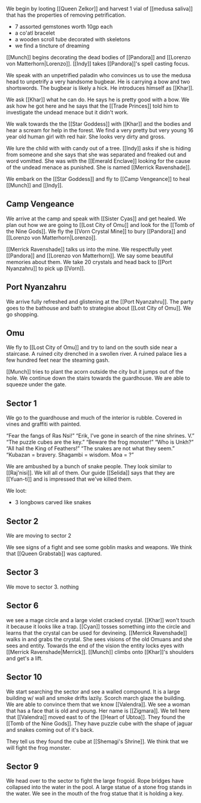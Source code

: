 We begin by looting [[Queen Zelkor]] and harvest 1 vial of [[medusa saliva]] that has the properties of removing petrification.

- 7 assorted gemstones worth 10gp each
- a co'atl bracelet
- a wooden scroll tube decorated with skeletons
- we find a tincture of dreaming

[[Munch]] begins decorating the dead bodies of [[Pandora]] and [[Lorenzo von Matterhorn|Lorenzo]]. [[Indy]] takes [[Pandora]]'s spell casting focus. 

We speak with an unpetrified paladin who convinces us to use the medusa head to unpetrify a very handsome bugbear. He is carrying a bow and two shortswords. The bugbear is likely a hick. He introduces himself as [[Khar]].

We ask [[Khar]] what he can do. He says he is pretty good with a bow. We ask how he got here and he says that the [[Trade Princes]] told him to investigate the undead menace but it didn't work.

We walk towards the the [[Star Goddess]] with [[Khar]] and the bodies and hear a scream for help in the forest. We find a very pretty but very young 16 year old human girl with red hair. She looks very dirty and gross.

We lure the child with with candy out of a tree. [[Indy]] asks if she is hiding from someone and she says that she was separated and freaked out and word vomitted. She was with the [[Emerald Enclave]] looking for the cause of the undead menace as punished. She is named [[Merrick Ravenshade]].

We embark on the [[Star Goddess]] and fly to [[Camp Vengeance]] to heal [[Munch]] and [[Indy]].

## Camp Vengeance

We arrive at the camp and speak with [[Sister Cyas]] and get healed. We plan out how we are going to [[Lost City of Omu]] and look for the [[Tomb of the Nine Gods]]. We fly the [[Vorn Crystal Mine]] to bury [[Pandora]] and [[Lorenzo von Matterhorn|Lorenzo]]. 

[[Merrick Ravenshade]] talks us into the mine. We respectfully yeet [[Pandora]] and [[Lorenzo von Matterhorn]]. We say some beautiful memories about them. We take 20 crystals and head back to [[Port Nyanzahru]] to pick up [[Vorn]].

## Port Nyanzahru

We arrive fully refreshed and glistening at the [[Port Nyanzahru]]. The party goes to the bathouse and bath to strategise about [[Lost City of Omu]]. We go shopping.

## Omu

We fly to [[Lost City of Omu]] and try to land on the south side near a staircase. A ruined city drenched in a swollen river. A ruined palace lies a few hundred feet near the steaming gash. 

[[Munch]] tries to plant the acorn outside the city but it jumps out of the hole. We continue down the stairs towards the guardhouse. We are able to squeeze under the gate.

## Sector 1

We go to the guardhouse and much of the interior is rubble. Covered in vines and graffiti with painted.

“Fear the fangs of Ras Nsi!”
“Erik, I’ve gone in search of the nine shrines. V.”
“The puzzle cubes are the key.”
“Beware the frog monster!”
“Who is Unkh?”
“All hail the King of Feathers!”
“The snakes are not what they seem.”
“Kubazan = bravery. Shagambi = wisdom. Moa = ?”

We are ambushed by a bunch of snake people. They look similar to [[Raj'nisi]]. We kill all of them. Our guide [[Selida]] says that they are [[Yuan-ti]] and is impressed that we've killed them.

We loot:
- 3 longbows carved like snakes

## Sector 2

We are moving to sector 2

We see signs of a fight and see some goblin masks and weapons. We think that [[Queen Grabstab]] was captured.

## Sector 3

We move to sector 3. nothing

## Sector 6

we see a mage circle and a large violet cracked crystal. [[Khar]] won't touch it because it looks like a trap. [[Cyan]] tosses something into the circle and learns that the crystal can be used for devineing. [[Merrick Ravenshade]] walks in and grabs the crystal. She sees visions of the old Omuans and she sees and entity. Towards the end of the vision the entity locks eyes with [[Merrick Ravenshade|Merrick]]. [[Munch]] climbs onto [[Khar]]'s shoulders and get's a lift.

## Sector 10

We start searching the sector and see a walled compound. It is a large building w/ wall and smoke drifts lazily. Scorch march glaze the building. We are able to convince them that we know [[Valendra]]. We see a woman that has a face that is old and young. Her name is [[Zigmara]]. We tell here that [[Valendra]] moved east to of the [[Heart of Ubtoa]]. They found the [[Tomb of the Nine Gods]]. They have puzzle cube with the shape of jaguar and snakes coming out of it's back.

They tell us they found the cube at [[Shemagi's Shrine]]. We think that we will fight the frog monster.

## Sector 9

We head over to the sector to fight the large frogoid. Rope bridges have collapsed into the water in the pool. A large statue of a stone frog stands in the water. We see in the mouth of the frog statue that it is holding a key.